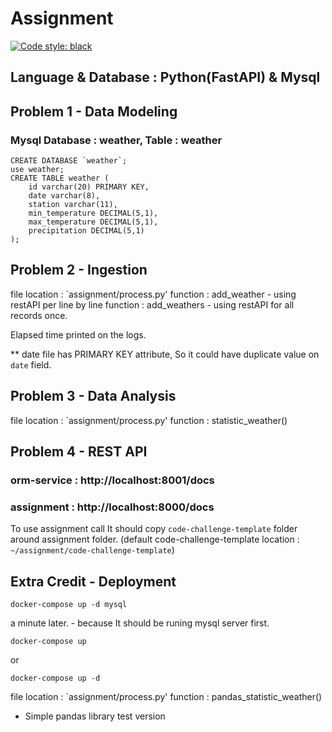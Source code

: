 # Assignment

[![Code style: black](https://img.shields.io/badge/code%20style-black-000000.svg)](https://github.com/psf/black)

## Language & Database : Python(FastAPI) & Mysql

## Problem 1 - Data Modeling

### Mysql Database : weather, Table : weather 

```
CREATE DATABASE `weather`;
use weather;
CREATE TABLE weather (
    id varchar(20) PRIMARY KEY,
    date varchar(8),
    station varchar(11),
    min_temperature DECIMAL(5,1),
    max_temperature DECIMAL(5,1),
    precipitation DECIMAL(5,1)
);
```

## Problem 2 - Ingestion

file location : `assignment/process.py'
function : add_weather - using restAPI per line by line
function : add_weathers - using restAPI for all records once.

Elapsed time printed on the logs.

** date file has PRIMARY KEY attribute, So it could have duplicate value on `date` field.


## Problem 3 - Data Analysis

file location : `assignment/process.py'
function : statistic_weather()


## Problem 4 - REST API

### orm-service : http://localhost:8001/docs

### assignment : http://localhost:8000/docs
To use assignment call It should copy `code-challenge-template` folder around assignment folder.
(default code-challenge-template location : `~/assignment/code-challenge-template`)


## Extra Credit - Deployment

```
docker-compose up -d mysql
```

a minute later. - because It should be runing mysql server first.

```
docker-compose up 
```
or 
```
docker-compose up -d
```


file location : `assignment/process.py'
function : pandas_statistic_weather()

* Simple pandas library test version 


